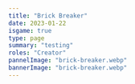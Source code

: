 ```yaml
---
title: "Brick Breaker"
date: 2023-01-22
isgame: true
type: page
summary: "testing"
roles: "Creator"
pannelImage: "brick-breaker.webp"
bannerImage: "brick-breaker.webp"
---
```

